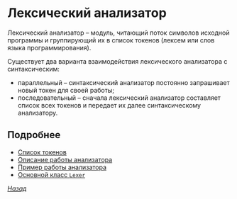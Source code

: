# Лексический анализатор

Лексический анализатор – модуль, читающий поток символов исходной программы и группирующий их в список токенов (лексем или слов языка программирования).

Существует два варианта взаимодействия лексического анализатора с синтаксическим:
* параллельный – синтаксический анализатор постоянно запрашивает новый токен для своей работы;
* последовательный – сначала лексический анализатор составляет список всех токенов и передает их далее синтаксическому анализатору.

## Подробнее

* [Список токенов](tokens.md)
* [Описание работы анализатора](processing.md)
* [Пример работы анализатора](example.md)
* [Основной класс `Lexer`](class.md)

[_Назад_](../README.md)
